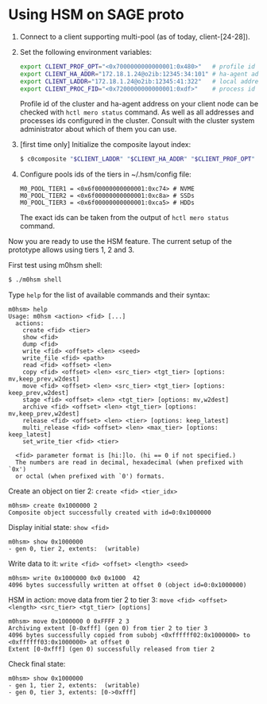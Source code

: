 Using HSM on SAGE proto
=======================

1. Connect to a client supporting multi-pool (as of today, client-[24-28]).

2. Set the following environment variables:
   
   ```bash
   export CLIENT_PROF_OPT="<0x7000000000000001:0x480>"   # profile id
   export CLIENT_HA_ADDR="172.18.1.24@o2ib:12345:34:101" # ha-agent address
   export CLIENT_LADDR="172.18.1.24@o2ib:12345:41:322"   # local address
   export CLIENT_PROC_FID="<0x7200000000000001:0xdf>"    # process id
   ```

   Profile id of the cluster and ha-agent address on your client node can
   be checked with `hctl mero status` command. As well as all addresses and
   processes ids configured in the cluster. Consult with the cluster system
   administrator about which of them you can use.

3. [first time only] Initialize the composite layout index:
    
    ```bash
    $ c0composite "$CLIENT_LADDR" "$CLIENT_HA_ADDR" "$CLIENT_PROF_OPT" "$CLIENT_PROC_FID"
    ```

4. Configure pools ids of the tiers in ~/.hsm/config file:

   ```
   M0_POOL_TIER1 = <0x6f00000000000001:0xc74> # NVME
   M0_POOL_TIER2 = <0x6f00000000000001:0xc8a> # SSDs
   M0_POOL_TIER3 = <0x6f00000000000001:0xca5> # HDDs
   ```

   The exact ids can be taken from the output of `hctl mero status` command.

Now you are ready to use the HSM feature.
The current setup of the prototype allows using tiers 1, 2 and 3.

First test using m0hsm shell:

```bash
$ ./m0hsm shell
```

Type `help` for the list of available commands and their syntax:

```
m0hsm> help
Usage: m0hsm <action> <fid> [...]
  actions:
    create <fid> <tier>
    show <fid>
    dump <fid>
    write <fid> <offset> <len> <seed>
    write_file <fid> <path>
    read <fid> <offset> <len>
    copy <fid> <offset> <len> <src_tier> <tgt_tier> [options: mv,keep_prev,w2dest]
    move <fid> <offset> <len> <src_tier> <tgt_tier> [options: keep_prev,w2dest]
    stage <fid> <offset> <len> <tgt_tier> [options: mv,w2dest]
    archive <fid> <offset> <len> <tgt_tier> [options: mv,keep_prev,w2dest]
    release <fid> <offset> <len> <tier> [options: keep_latest]
    multi_release <fid> <offset> <len> <max_tier> [options: keep_latest]
    set_write_tier <fid> <tier>

  <fid> parameter format is [hi:]lo. (hi == 0 if not specified.)
  The numbers are read in decimal, hexadecimal (when prefixed with `0x')
  or octal (when prefixed with `0') formats.
```

Create an object on tier 2: `create <fid> <tier_idx>`

```
m0hsm> create 0x1000000 2
Composite object successfully created with id=0:0x1000000
```

Display initial state: `show <fid>`

```
m0hsm> show 0x1000000
- gen 0, tier 2, extents:  (writable)
```

Write data to it: `write <fid> <offset> <length> <seed>`

```
m0hsm> write 0x1000000 0x0 0x1000  42
4096 bytes successfully written at offset 0 (object id=0:0x1000000)
```

HSM in action: move data from tier 2 to tier 3:
`move <fid> <offset> <length> <src_tier> <tgt_tier> [options]`

```
m0hsm> move 0x1000000 0 0xFFFF 2 3
Archiving extent [0-0xfff] (gen 0) from tier 2 to tier 3
4096 bytes successfully copied from subobj <0xffffff02:0x1000000> to <0xffffff03:0x1000000> at offset 0
Extent [0-0xfff] (gen 0) successfully released from tier 2
```

Check final state:

```
m0hsm> show 0x1000000
- gen 1, tier 2, extents:  (writable)
- gen 0, tier 3, extents: [0->0xfff]
```

